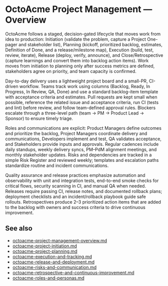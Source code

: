 # OctoAcme Project Management — Overview

OctoAcme follows a staged, decision-gated lifecycle that moves work from idea to production: Initiation (validate the problem, capture a Project One-pager and stakeholder list), Planning (kickoff, prioritized backlog, estimates, Definition of Done, and a release/milestone map), Execution (build, test, review, iterate), Release (deploy, verify, announce), and Close/Retrospective (capture learnings and convert them into backlog action items). Work moves from initiation to planning only after success metrics are defined, stakeholders agree on priority, and team capacity is confirmed.

Day-to-day delivery uses a lightweight project board and a small-PR, CI-driven workflow. Teams track work using columns (Backlog, Ready, In Progress, In Review, QA, Done) and use a standard backlog-item template with acceptance criteria and estimates. Pull requests are kept small when possible, reference the related issue and acceptance criteria, run CI (tests and lint) before review, and follow team-defined approval rules. Blockers escalate through a three-level path (team → PM → Product Lead → Sponsor) to ensure timely triage.

Roles and communications are explicit: Product Managers define outcomes and prioritize the backlog, Project Managers coordinate delivery and communications, Developers implement and test, QA validates acceptance, and Stakeholders provide inputs and approvals. Regular cadences include daily standups, weekly delivery syncs, PM–PdM alignment meetings, and monthly stakeholder updates. Risks and dependencies are tracked in a simple Risk Register and reviewed weekly; templates and escalation paths standardize routine and incident communications.

Quality assurance and release practices emphasize automation and observability with unit and integration tests, end-to-end smoke checks for critical flows, security scanning in CI, and manual QA when needed. Releases require passing CI, release notes, and documented rollback plans; deployment checklists and an incident/rollback playbook guide safe rollouts. Retrospectives produce 2–3 prioritized action items that are added to the backlog with owners and success criteria to drive continuous improvement.

## See also

- [octoacme-project-management-overview.md](octoacme-project-management-overview.md)
- [octoacme-project-initiation.md](octoacme-project-initiation.md)
- [octoacme-project-planning.md](octoacme-project-planning.md)
- [octoacme-execution-and-tracking.md](octoacme-execution-and-tracking.md)
- [octoacme-release-and-deployment.md](octoacme-release-and-deployment.md)
- [octoacme-risks-and-communication.md](octoacme-risks-and-communication.md)
- [octoacme-retrospective-and-continuous-improvement.md](octoacme-retrospective-and-continuous-improvement.md)
- [octoacme-roles-and-personas.md](octoacme-roles-and-personas.md)
